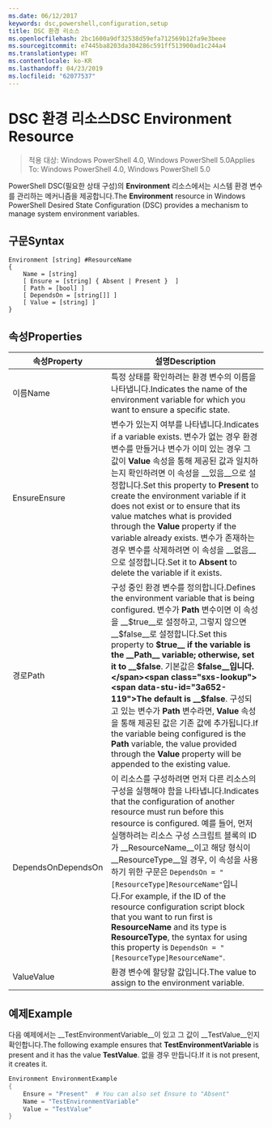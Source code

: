 ```yaml
---
ms.date: 06/12/2017
keywords: dsc,powershell,configuration,setup
title: DSC 환경 리소스
ms.openlocfilehash: 2bc1600a9df32538d59efa712569b12fa9e3beee
ms.sourcegitcommit: e7445ba8203da304286c591ff513900ad1c244a4
ms.translationtype: HT
ms.contentlocale: ko-KR
ms.lasthandoff: 04/23/2019
ms.locfileid: "62077537"
---
```

# <a name="dsc-environment-resource"></a><span data-ttu-id="3a652-103">DSC 환경 리소스</span><span class="sxs-lookup"><span data-stu-id="3a652-103">DSC Environment Resource</span></span>

> <span data-ttu-id="3a652-104">적용 대상: Windows PowerShell 4.0, Windows PowerShell 5.0</span><span class="sxs-lookup"><span data-stu-id="3a652-104">Applies To: Windows PowerShell 4.0, Windows PowerShell 5.0</span></span>

<span data-ttu-id="3a652-105">PowerShell DSC(필요한 상태 구성)의 __Environment__ 리소스에서는 시스템 환경 변수를 관리하는 메커니즘을 제공합니다.</span><span class="sxs-lookup"><span data-stu-id="3a652-105">The __Environment__ resource in Windows PowerShell Desired State Configuration (DSC) provides a mechanism to manage system environment variables.</span></span>

## <a name="syntax"></a><span data-ttu-id="3a652-106">구문</span><span class="sxs-lookup"><span data-stu-id="3a652-106">Syntax</span></span>
``` mof
Environment [string] #ResourceName
{
    Name = [string]
    [ Ensure = [string] { Absent | Present }  ]
    [ Path = [bool] ]
    [ DependsOn = [string[]] ]
    [ Value = [string] ]
}
```

## <a name="properties"></a><span data-ttu-id="3a652-107">속성</span><span class="sxs-lookup"><span data-stu-id="3a652-107">Properties</span></span>

|  <span data-ttu-id="3a652-108">속성</span><span class="sxs-lookup"><span data-stu-id="3a652-108">Property</span></span>  |  <span data-ttu-id="3a652-109">설명</span><span class="sxs-lookup"><span data-stu-id="3a652-109">Description</span></span>   |
|---|---|
| <span data-ttu-id="3a652-110">이름</span><span class="sxs-lookup"><span data-stu-id="3a652-110">Name</span></span>| <span data-ttu-id="3a652-111">특정 상태를 확인하려는 환경 변수의 이름을 나타냅니다.</span><span class="sxs-lookup"><span data-stu-id="3a652-111">Indicates the name of the environment variable for which you want to ensure a specific state.</span></span>|
| <span data-ttu-id="3a652-112">Ensure</span><span class="sxs-lookup"><span data-stu-id="3a652-112">Ensure</span></span>| <span data-ttu-id="3a652-113">변수가 있는지 여부를 나타냅니다.</span><span class="sxs-lookup"><span data-stu-id="3a652-113">Indicates if a variable exists.</span></span> <span data-ttu-id="3a652-114">변수가 없는 경우 환경 변수를 만들거나 변수가 이미 있는 경우 그 값이 __Value__ 속성을 통해 제공된 값과 일치하는지 확인하려면 이 속성을 __있음__으로 설정합니다.</span><span class="sxs-lookup"><span data-stu-id="3a652-114">Set this property to __Present__ to create the environment variable if it does not exist or to ensure that its value matches what is provided through the __Value__ property if the variable already exists.</span></span> <span data-ttu-id="3a652-115">변수가 존재하는 경우 변수를 삭제하려면 이 속성을 __없음__으로 설정합니다.</span><span class="sxs-lookup"><span data-stu-id="3a652-115">Set it to __Absent__ to delete the variable if it exists.</span></span>|
| <span data-ttu-id="3a652-116">경로</span><span class="sxs-lookup"><span data-stu-id="3a652-116">Path</span></span>| <span data-ttu-id="3a652-117">구성 중인 환경 변수를 정의합니다.</span><span class="sxs-lookup"><span data-stu-id="3a652-117">Defines the environment variable that is being configured.</span></span> <span data-ttu-id="3a652-118">변수가 __Path__ 변수이면 이 속성을 __$true__로 설정하고, 그렇지 않으면 __$false__로 설정합니다.</span><span class="sxs-lookup"><span data-stu-id="3a652-118">Set this property to __$true__ if the variable is the __Path__ variable; otherwise, set it to __$false__.</span></span> <span data-ttu-id="3a652-119">기본값은 __$false__입니다.</span><span class="sxs-lookup"><span data-stu-id="3a652-119">The default is __$false__.</span></span> <span data-ttu-id="3a652-120">구성되고 있는 변수가 __Path__ 변수라면, __Value__ 속성을 통해 제공된 값은 기존 값에 추가됩니다.</span><span class="sxs-lookup"><span data-stu-id="3a652-120">If the variable being configured is the __Path__ variable, the value provided through the __Value__ property will be appended to the existing value.</span></span>|
| <span data-ttu-id="3a652-121">DependsOn</span><span class="sxs-lookup"><span data-stu-id="3a652-121">DependsOn</span></span> | <span data-ttu-id="3a652-122">이 리소스를 구성하려면 먼저 다른 리소스의 구성을 실행해야 함을 나타냅니다.</span><span class="sxs-lookup"><span data-stu-id="3a652-122">Indicates that the configuration of another resource must run before this resource is configured.</span></span> <span data-ttu-id="3a652-123">예를 들어, 먼저 실행하려는 리소스 구성 스크립트 블록의 ID가 __ResourceName__이고 해당 형식이 __ResourceType__일 경우, 이 속성을 사용하기 위한 구문은 `DependsOn = "[ResourceType]ResourceName"`입니다.</span><span class="sxs-lookup"><span data-stu-id="3a652-123">For example, if the ID of the resource configuration script block that you want to run first is __ResourceName__ and its type is __ResourceType__, the syntax for using this property is `DependsOn = "[ResourceType]ResourceName"`.</span></span>|
| <span data-ttu-id="3a652-124">Value</span><span class="sxs-lookup"><span data-stu-id="3a652-124">Value</span></span>| <span data-ttu-id="3a652-125">환경 변수에 할당할 값입니다.</span><span class="sxs-lookup"><span data-stu-id="3a652-125">The value to assign to the environment variable.</span></span>|

## <a name="example"></a><span data-ttu-id="3a652-126">예제</span><span class="sxs-lookup"><span data-stu-id="3a652-126">Example</span></span>

<span data-ttu-id="3a652-127">다음 예제에서는 __TestEnvironmentVariable__이 있고 그 값이 __TestValue__인지 확인합니다.</span><span class="sxs-lookup"><span data-stu-id="3a652-127">The following example ensures that __TestEnvironmentVariable__ is present and it has the value __TestValue__.</span></span> <span data-ttu-id="3a652-128">없을 경우 만듭니다.</span><span class="sxs-lookup"><span data-stu-id="3a652-128">If it is not present, it creates it.</span></span>

```powershell
Environment EnvironmentExample
{
    Ensure = "Present"  # You can also set Ensure to "Absent"
    Name = "TestEnvironmentVariable"
    Value = "TestValue"
}
```